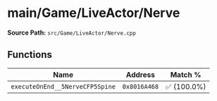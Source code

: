 # main/Game/LiveActor/Nerve

**Source Path:** `src/Game/LiveActor/Nerve.cpp`

## Functions

| Name | Address | Match % |
|------|---------|---------|
| `executeOnEnd__5NerveCFP5Spine` | `0x8016A468` | :white_check_mark: (100.0%) |